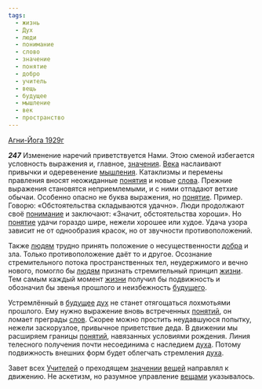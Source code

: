 ```yaml
---
tags:
  - жизнь
  - Дух
  - люди
  - понимание
  - слово
  - значение
  - понятие
  - добро
  - учитель
  - вещь
  - будущее
  - мышление
  - век
  - пространство
---
```


[Агни-Йога 1929г](https://127.0.0.1:4002/agni/1929)

___247___
Изменение наречий приветствуется Нами. Этою сменой избегается условность выражения и, главное, [значения](../../../tags/#значение). [Века](../../../tags/#век) наслаивают привычки и одеревенение [мышления](../../../tags/#мышление). Катаклизмы и перемены правления вносят неожиданные [понятия](../../../tags/#[понятие](../../../tags/#понятие)) и новые [слова](../../../tags/#слово). Прежние выражения становятся неприемлемыми, и с ними отпадают ветхие обычаи. Особенно опасно не буква выражения, но [понятие](../../../tags/#понятие). Пример. Говорю: «Обстоятельства складываются удачно». Люди продолжают своё [понимание](../../../tags/#понимание) и заключают: «Значит, обстоятельства хороши». Но [понятие](../../../tags/#понятие) удачи гораздо шире, нежели хорошее или худое. Удача узора зависит не от однообразия красок, но от звучности противоположений.   

Также [людям](../../../tags/#люди) трудно принять положение о несущественности [добра](../../../tags/#добро) и зла. Только противоположение даёт то и другое. Осознание стремительного потока пространственных тел, неудержимого и вечно нового, помогло бы [людям](../../../tags/#люди) признать стремительный принцип [жизни](../../../tags/#жизнь). Тем самым каждый момент [жизни](../../../tags/#жизнь) получил бы подвижность и обозначил бы звенья прошлого и неизбежность [будущего](../../../tags/#[будущее](../../../tags/#будущее)).   

Устремлённый в [будущее](../../../tags/#будущее) [дух](../../../tags/#Дух) не станет отягощаться лохмотьями прошлого. Ему нужно выражение вновь встреченных [понятий](../../../tags/#понятие), он ломает преграды [слов](../../../tags/#слово). Скорее можно простить неудавшуюся попытку, нежели заскорузлое, привычное приветствие деда. В движении мы расширяем границы [понятий](../../../tags/#понятие), навязанных условиями рождения. Линия телесного получения почти несоединима с наследием [духа](../../../tags/#Дух). Потому подвижность внешних форм будет облегчать стремления [духа](../../../tags/#Дух).   

Завет всех [Учителей](../../../tags/#учитель) о преходящем [значении](../../../tags/#значение) [вещей](../../../tags/#вещь) направлял к движению. Не аскетизм, но разумное управление [вещами](../../../tags/#вещь) указывалось.